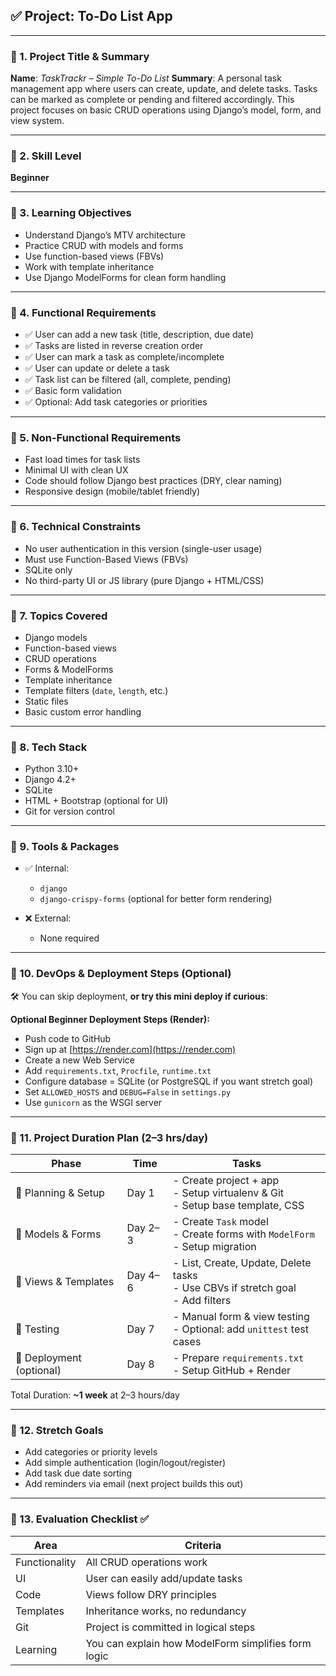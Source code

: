 
## ✅ **Project: To-Do List App**

---

### 🔹 1. Project Title & Summary

**Name**: *TaskTrackr – Simple To-Do List*
**Summary**:
A personal task management app where users can create, update, and delete tasks. Tasks can be marked as complete or pending and filtered accordingly. This project focuses on basic CRUD operations using Django’s model, form, and view system.

---

### 🔹 2. Skill Level

**Beginner**

---

### 🔹 3. Learning Objectives

* Understand Django’s MTV architecture
* Practice CRUD with models and forms
* Use function-based views (FBVs)
* Work with template inheritance
* Use Django ModelForms for clean form handling

---

### 🔹 4. Functional Requirements

* ✅ User can add a new task (title, description, due date)
* ✅ Tasks are listed in reverse creation order
* ✅ User can mark a task as complete/incomplete
* ✅ User can update or delete a task
* ✅ Task list can be filtered (all, complete, pending)
* ✅ Basic form validation
* ✅ Optional: Add task categories or priorities

---

### 🔹 5. Non-Functional Requirements

* Fast load times for task lists
* Minimal UI with clean UX
* Code should follow Django best practices (DRY, clear naming)
* Responsive design (mobile/tablet friendly)

---

### 🔹 6. Technical Constraints

* No user authentication in this version (single-user usage)
* Must use Function-Based Views (FBVs)
* SQLite only
* No third-party UI or JS library (pure Django + HTML/CSS)

---

### 🔹 7. Topics Covered

* Django models
* Function-based views
* CRUD operations
* Forms & ModelForms
* Template inheritance
* Template filters (`date`, `length`, etc.)
* Static files
* Basic custom error handling

---

### 🔹 8. Tech Stack

* Python 3.10+
* Django 4.2+
* SQLite
* HTML + Bootstrap (optional for UI)
* Git for version control

---

### 🔹 9. Tools & Packages

* ✅ Internal:

  * `django`
  * `django-crispy-forms` (optional for better form rendering)
* ❌ External:

  * None required

---

### 🔹 10. DevOps & Deployment Steps (Optional)

🛠️ You can skip deployment, **or try this mini deploy if curious**:

**Optional Beginner Deployment Steps (Render):**

* Push code to GitHub
* Sign up at [https://render.com](https://render.com)
* Create a new Web Service
* Add `requirements.txt`, `Procfile`, `runtime.txt`
* Configure database = SQLite (or PostgreSQL if you want stretch goal)
* Set `ALLOWED_HOSTS` and `DEBUG=False` in `settings.py`
* Use `gunicorn` as the WSGI server

---

### 🔹 11. Project Duration Plan (2–3 hrs/day)

| Phase                    | Time    | Tasks                                                                               |
| ------------------------ | ------- | ----------------------------------------------------------------------------------- |
| 🧭 Planning & Setup      | Day 1   | - Create project + app<br>- Setup virtualenv & Git<br>- Setup base template, CSS    |
| 🧱 Models & Forms        | Day 2–3 | - Create `Task` model<br>- Create forms with `ModelForm`<br>- Setup migration       |
| 🔁 Views & Templates     | Day 4–6 | - List, Create, Update, Delete tasks<br>- Use CBVs if stretch goal<br>- Add filters |
| 🔬 Testing               | Day 7   | - Manual form & view testing<br>- Optional: add `unittest` test cases               |
| 🚀 Deployment (optional) | Day 8   | - Prepare `requirements.txt`<br>- Setup GitHub + Render                             |

Total Duration: **\~1 week** at 2–3 hours/day

---

### 🔹 12. Stretch Goals

* Add categories or priority levels
* Add simple authentication (login/logout/register)
* Add task due date sorting
* Add reminders via email (next project builds this out)

---

### 🔹 13. Evaluation Checklist ✅

| Area          | Criteria                                            |
| ------------- | --------------------------------------------------- |
| Functionality | All CRUD operations work                            |
| UI            | User can easily add/update tasks                    |
| Code          | Views follow DRY principles                         |
| Templates     | Inheritance works, no redundancy                    |
| Git           | Project is committed in logical steps               |
| Learning      | You can explain how ModelForm simplifies form logic |
